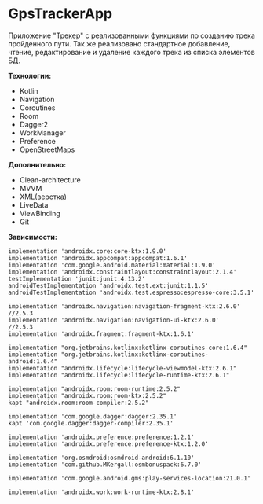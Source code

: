 # GpsTrackerApp

Приложение "Трекер" с реализованными функциями по созданию трека пройденного пути. Так же реализовано стандартное добавление, чтение, редактирование и удаление 
каждого трека из списка элементов БД.

**Технологии:**
- Kotlin
- Navigation
- Coroutines
- Room
- Dagger2
- WorkManager
- Preference
- OpenStreetMaps

**Дополнительно:**
- Clean-architecture
- MVVM
- XML(верстка)
- LiveData
- ViewBinding
- Git

**Зависимости:**

    implementation 'androidx.core:core-ktx:1.9.0'
    implementation 'androidx.appcompat:appcompat:1.6.1'
    implementation 'com.google.android.material:material:1.9.0'
    implementation 'androidx.constraintlayout:constraintlayout:2.1.4'
    testImplementation 'junit:junit:4.13.2'
    androidTestImplementation 'androidx.test.ext:junit:1.1.5'
    androidTestImplementation 'androidx.test.espresso:espresso-core:3.5.1'

    implementation 'androidx.navigation:navigation-fragment-ktx:2.6.0' //2.5.3
    implementation 'androidx.navigation:navigation-ui-ktx:2.6.0'        //2.5.3
    implementation 'androidx.fragment:fragment-ktx:1.6.1'

    implementation "org.jetbrains.kotlinx:kotlinx-coroutines-core:1.6.4"
    implementation "org.jetbrains.kotlinx:kotlinx-coroutines-android:1.6.4"
    implementation "androidx.lifecycle:lifecycle-viewmodel-ktx:2.6.1"
    implementation "androidx.lifecycle:lifecycle-runtime-ktx:2.6.1"

    implementation "androidx.room:room-runtime:2.5.2"
    implementation "androidx.room:room-ktx:2.5.2"
    kapt "androidx.room:room-compiler:2.5.2"

    implementation 'com.google.dagger:dagger:2.35.1'
    kapt 'com.google.dagger:dagger-compiler:2.35.1'

    implementation 'androidx.preference:preference:1.2.1'
    implementation 'androidx.preference:preference-ktx:1.2.0'

    implementation 'org.osmdroid:osmdroid-android:6.1.10'
    implementation 'com.github.MKergall:osmbonuspack:6.7.0'

    implementation 'com.google.android.gms:play-services-location:21.0.1'

    implementation 'androidx.work:work-runtime-ktx:2.8.1'
